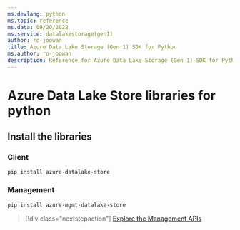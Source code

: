 ```yaml
---
ms.devlang: python
ms.topic: reference
ms.data: 09/20/2022
ms.service: datalakestorage(gen1)
author: ro-joowan
title: Azure Data Lake Storage (Gen 1) SDK for Python
ms.author: ro-joowan
description: Reference for Azure Data Lake Storage (Gen 1) SDK for Python
---
```

# Azure Data Lake Store libraries for python

## Install the libraries
### Client

```bash
pip install azure-datalake-store
```

### Management

```bash
pip install azure-mgmt-datalake-store
```
> [!div class="nextstepaction"]
> [Explore the Management APIs](/python/api/overview/azure/datalakestore/management)